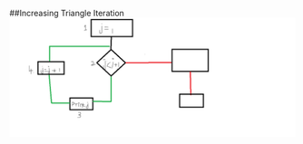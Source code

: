 
##Increasing Triangle 
Iteration
![enter image description here](https://github.com/Balaji109/C-_learning/blob/main/IncreasingTriangle/Increasing_j.png?raw=true)

